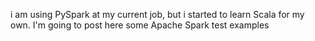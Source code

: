 i am using PySpark at my current job, but i started to learn Scala for my own. I'm going to post here some Apache Spark test examples
